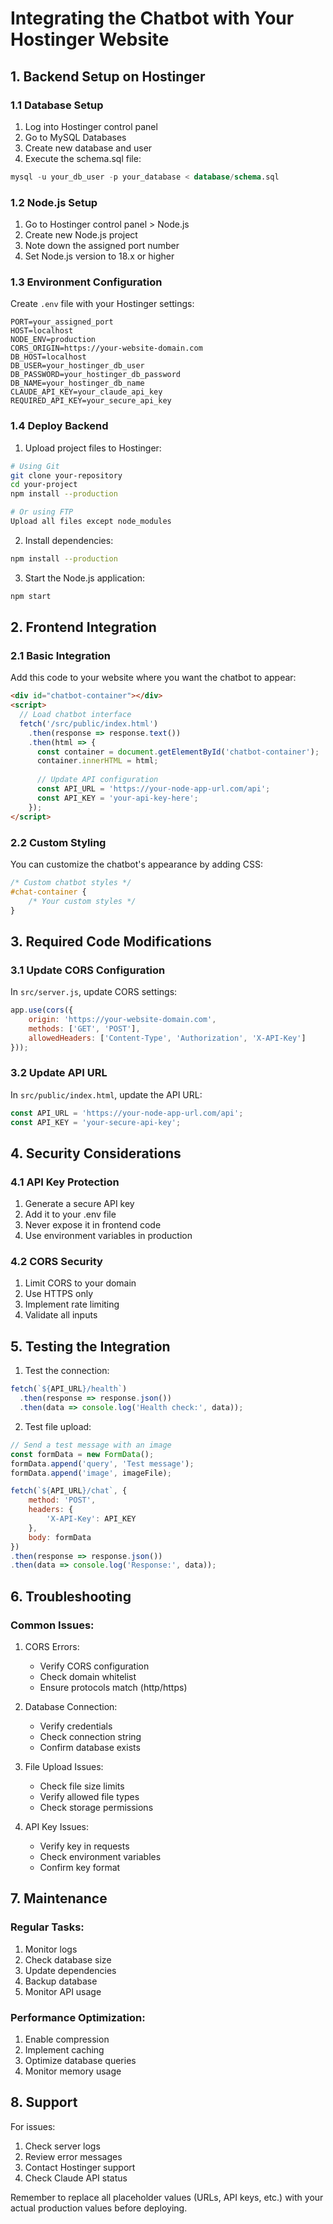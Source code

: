 # Integrating the Chatbot with Your Hostinger Website

## 1. Backend Setup on Hostinger

### 1.1 Database Setup
1. Log into Hostinger control panel
2. Go to MySQL Databases
3. Create new database and user
4. Execute the schema.sql file:
```sql
mysql -u your_db_user -p your_database < database/schema.sql
```

### 1.2 Node.js Setup
1. Go to Hostinger control panel > Node.js
2. Create new Node.js project
3. Note down the assigned port number
4. Set Node.js version to 18.x or higher

### 1.3 Environment Configuration
Create `.env` file with your Hostinger settings:
```env
PORT=your_assigned_port
HOST=localhost
NODE_ENV=production
CORS_ORIGIN=https://your-website-domain.com
DB_HOST=localhost
DB_USER=your_hostinger_db_user
DB_PASSWORD=your_hostinger_db_password
DB_NAME=your_hostinger_db_name
CLAUDE_API_KEY=your_claude_api_key
REQUIRED_API_KEY=your_secure_api_key
```

### 1.4 Deploy Backend
1. Upload project files to Hostinger:
```bash
# Using Git
git clone your-repository
cd your-project
npm install --production

# Or using FTP
Upload all files except node_modules
```

2. Install dependencies:
```bash
npm install --production
```

3. Start the Node.js application:
```bash
npm start
```

## 2. Frontend Integration

### 2.1 Basic Integration
Add this code to your website where you want the chatbot to appear:

```html
<div id="chatbot-container"></div>
<script>
  // Load chatbot interface
  fetch('/src/public/index.html')
    .then(response => response.text())
    .then(html => {
      const container = document.getElementById('chatbot-container');
      container.innerHTML = html;
      
      // Update API configuration
      const API_URL = 'https://your-node-app-url.com/api';
      const API_KEY = 'your-api-key-here';
    });
</script>
```

### 2.2 Custom Styling
You can customize the chatbot's appearance by adding CSS:

```css
/* Custom chatbot styles */
#chat-container {
    /* Your custom styles */
}
```

## 3. Required Code Modifications

### 3.1 Update CORS Configuration
In `src/server.js`, update CORS settings:

```javascript
app.use(cors({
    origin: 'https://your-website-domain.com',
    methods: ['GET', 'POST'],
    allowedHeaders: ['Content-Type', 'Authorization', 'X-API-Key']
}));
```

### 3.2 Update API URL
In `src/public/index.html`, update the API URL:

```javascript
const API_URL = 'https://your-node-app-url.com/api';
const API_KEY = 'your-secure-api-key';
```

## 4. Security Considerations

### 4.1 API Key Protection
1. Generate a secure API key
2. Add it to your .env file
3. Never expose it in frontend code
4. Use environment variables in production

### 4.2 CORS Security
1. Limit CORS to your domain
2. Use HTTPS only
3. Implement rate limiting
4. Validate all inputs

## 5. Testing the Integration

1. Test the connection:
```javascript
fetch(`${API_URL}/health`)
  .then(response => response.json())
  .then(data => console.log('Health check:', data));
```

2. Test file upload:
```javascript
// Send a test message with an image
const formData = new FormData();
formData.append('query', 'Test message');
formData.append('image', imageFile);

fetch(`${API_URL}/chat`, {
    method: 'POST',
    headers: {
        'X-API-Key': API_KEY
    },
    body: formData
})
.then(response => response.json())
.then(data => console.log('Response:', data));
```

## 6. Troubleshooting

### Common Issues:

1. CORS Errors:
   - Verify CORS configuration
   - Check domain whitelist
   - Ensure protocols match (http/https)

2. Database Connection:
   - Verify credentials
   - Check connection string
   - Confirm database exists

3. File Upload Issues:
   - Check file size limits
   - Verify allowed file types
   - Check storage permissions

4. API Key Issues:
   - Verify key in requests
   - Check environment variables
   - Confirm key format

## 7. Maintenance

### Regular Tasks:
1. Monitor logs
2. Check database size
3. Update dependencies
4. Backup database
5. Monitor API usage

### Performance Optimization:
1. Enable compression
2. Implement caching
3. Optimize database queries
4. Monitor memory usage

## 8. Support

For issues:
1. Check server logs
2. Review error messages
3. Contact Hostinger support
4. Check Claude API status

Remember to replace all placeholder values (URLs, API keys, etc.) with your actual production values before deploying.
